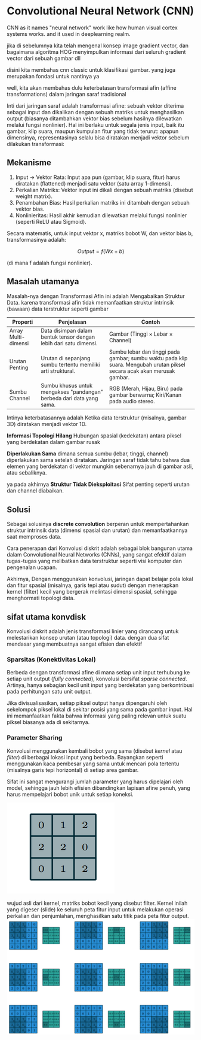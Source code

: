 # Convolutional Neural Network (CNN)
CNN as it names "neural network" work like how human visual cortex systems works. and it used in deeplearning realm.  

jika di sebelumnya kita telah mengenal konsep image gradient vector, dan bagaimana algoritma HOG menyimpulkan informasi dari seluruh gradient vector dari sebuah gambar dll

disini kita membahas cnn classic untuk klasifikasi gambar. yang juga merupakan fondasi untuk nantinya ya 

well, kita akan membahas dulu keterbatasan transformasi afin (affine transformations) dalam jaringan saraf tradisional

Inti dari jaringan saraf adalah transformasi afine: sebuah vektor diterima sebagai input dan dikalikan dengan sebuah matriks untuk menghasilkan output (biasanya ditambahkan vektor bias sebelum hasilnya dilewatkan melalui fungsi nonlinier). Hal ini berlaku untuk segala jenis input, baik itu gambar, klip suara, maupun kumpulan fitur yang tidak terurut: apapun dimensinya, representasinya selalu bisa diratakan menjadi vektor sebelum dilakukan transformasi:

## Mekanisme
<ol>
<li>Input → Vektor Rata: Input apa pun (gambar, klip suara, fitur) harus diratakan (flattened) menjadi satu vektor (satu array 1-dimensi).

<li>Perkalian Matriks: Vektor input ini dikali dengan sebuah matriks (disebut weight matrix).

<li>Penambahan Bias: Hasil perkalian matriks ini ditambah dengan sebuah vektor bias.

<li>Nonlinieritas: Hasil akhir kemudian dilewatkan melalui fungsi nonlinier (seperti ReLU atau Sigmoid).
</ol>

Secara matematis, untuk input vektor x, matriks bobot W, dan vektor bias b, transformasinya adalah:

$$Output=f(Wx+b)$$

(di mana f adalah fungsi nonlinier).

## Masalah utamanya
Masalah-nya dengan Transformasi Afin ini adalah Mengabaikan Struktur Data. karena transformasi afin tidak memanfaatkan struktur intrinsik (bawaan) data terstruktur seperti gambar

| Properti           | Penjelasan                                                                 | Contoh                                                      |
|-------------------|---------------------------------------------------------------------------|------------------------------------------------------------|
| Array Multi-dimensi | Data disimpan dalam bentuk tensor dengan lebih dari satu dimensi.         | Gambar (Tinggi × Lebar × Channel)                         |
| Urutan Penting      | Urutan di sepanjang sumbu tertentu memiliki arti struktural.             | Sumbu lebar dan tinggi pada gambar; sumbu waktu pada klip suara. Mengubah urutan piksel secara acak akan merusak gambar. |
| Sumbu Channel       | Sumbu khusus untuk mengakses "pandangan" berbeda dari data yang sama.     | RGB (Merah, Hijau, Biru) pada gambar berwarna; Kiri/Kanan pada audio stereo. |

Intinya keterbatasannya adalah Ketika data terstruktur (misalnya, gambar 3D) diratakan menjadi vektor 1D. 

**Informasi Topologi Hilang** Hubungan spasial (kedekatan) antara piksel yang berdekatan dalam gambar rusak

**Diperlakukan Sama** dimana semua sumbu (lebar, tinggi, channel) diperlakukan sama setelah diratakan. Jaringan saraf tidak tahu bahwa dua elemen yang berdekatan di vektor mungkin sebenarnya jauh di gambar asli, atau sebaliknya.

ya pada akhirnya **Struktur Tidak Dieksploitasi** Sifat penting seperti urutan dan channel diabaikan.

## Solusi
Sebagai solusinya **discrete convolution** berperan untuk mempertahankan struktur intrinsik data (dimensi spasial dan urutan) dan memanfaatkannya saat memproses data.

Cara penerapan dari Konvolusi diskrit adalah sebagai blok bangunan utama dalam Convolutional Neural Networks (CNNs), yang sangat efektif dalam tugas-tugas yang melibatkan data terstruktur seperti visi komputer dan pengenalan ucapan.

Akhirnya, Dengan menggunakan konvolusi, jaringan dapat belajar pola lokal dan fitur spasial (misalnya, garis tepi atau sudut) dengan menerapkan kernel (filter) kecil yang bergerak melintasi dimensi spasial, sehingga menghormati topologi data.

## sifat utama konvdisk
Konvolusi diskrit adalah jenis transformasi linier yang dirancang untuk melestarikan konsep urutan (atau topologi) data. dengan dua sifat mendasar yang membuatnya sangat efisien dan efektif

### Sparsitas (Konektivitas Lokal)
Berbeda dengan transformasi afine di mana setiap unit input terhubung ke setiap unit output (*fully connected*), konvolusi bersifat *sparse connected*. Artinya, hanya sebagian kecil unit input yang berdekatan yang berkontribusi pada perhitungan satu unit output.

Jika divisualisasikan, setiap piksel output hanya dipengaruhi oleh sekelompok piksel lokal di sekitar posisi yang sama pada gambar input. Hal ini memanfaatkan fakta bahwa informasi yang paling relevan untuk suatu piksel biasanya ada di sekitarnya.

### Parameter Sharing
Konvolusi menggunakan kembali bobot yang sama (disebut *kernel* atau *filter*) di berbagai lokasi input yang berbeda. Bayangkan seperti menggunakan kaca pembesar yang sama untuk mencari pola tertentu (misalnya garis tepi horizontal) di setiap area gambar.

Sifat ini sangat mengurangi jumlah parameter yang harus dipelajari oleh model, sehingga jauh lebih efisien dibandingkan lapisan afine penuh, yang harus mempelajari bobot unik untuk setiap koneksi.

![kernel area](../Asset/Screenshot%202025-10-15%20174032.png)

wujud asli dari kernel, matriks bobot kecil yang disebut filter. Kernel inilah yang digeser (slide) ke seluruh peta fitur input untuk melakukan operasi perkalian dan penjumlahan, menghasilkan satu titik pada peta fitur output.
![discrete conv](../Asset/discreteConv.png)
